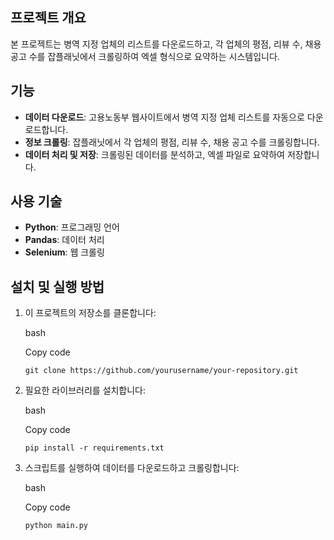 ## 프로젝트 개요

본 프로젝트는 병역 지정 업체의 리스트를 다운로드하고, 각 업체의 평점, 리뷰 수, 채용 공고 수를 잡플래닛에서 크롤링하여 엑셀 형식으로 요약하는 시스템입니다.

## 기능

- **데이터 다운로드**: 고용노동부 웹사이트에서 병역 지정 업체 리스트를 자동으로 다운로드합니다.
- **정보 크롤링**: 잡플래닛에서 각 업체의 평점, 리뷰 수, 채용 공고 수를 크롤링합니다.
- **데이터 처리 및 저장**: 크롤링된 데이터를 분석하고, 엑셀 파일로 요약하여 저장합니다.

## 사용 기술

- **Python**: 프로그래밍 언어
- **Pandas**: 데이터 처리
- **Selenium**: 웹 크롤링

## 설치 및 실행 방법

1. 이 프로젝트의 저장소를 클론합니다:
    
    bash
    
    Copy code
    
    `git clone https://github.com/yourusername/your-repository.git`
    
2. 필요한 라이브러리를 설치합니다:
    
    bash
    
    Copy code
    
    `pip install -r requirements.txt`
    
3. 스크립트를 실행하여 데이터를 다운로드하고 크롤링합니다:
    
    bash
    
    Copy code
    
    `python main.py`

